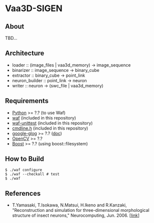# Vaa3D-SIGEN

## About

TBD...

## Architecture

* loader :: (image\_files | vaa3d\_memory) -> image\_sequence
* binarizer :: image\_sequence -> binary\_cube
* extractor :: binary\_cube -> point\_link
* neuron\_builder :: point\_link -> neuron
* writer :: neuron -> (swc\_file | vaa3d\_memory)

## Requirements

* [Python](https://www.python.org/) >= ?.? (to use Waf)
* [waf](https://waf.io/) (included in this repository)
* [waf-unittest](https://github.com/tanakh/waf-unittest) (included in this repository)
* [cmdline.h](https://github.com/tanakh/cmdline) (included in this repository)
* [google-glog](https://github.com/google/glog) >= ?.? ([doc](http://google-glog.googlecode.com/svn/trunk/doc/glog.html))
* [OpenCV](http://opencv.org/) >= ?.?
* [Boost](http://www.boost.org/) >= ?.? (using boost::filesystem)

## How to Build

```
$ ./waf configure
$ ./waf --checkall # test
$ ./waf
```

## References

* T.Yamasaki, T.Isokawa, N.Matsui, H.Ikeno and R.Kanzaki, "Reconstruction and simulation for three-dimensional morphological structure of insect neurons," Neurocomputing, Jun. 2006. \[[link](http://dx.doi.org/10.1016/j.neucom.2005.12.042)\]
